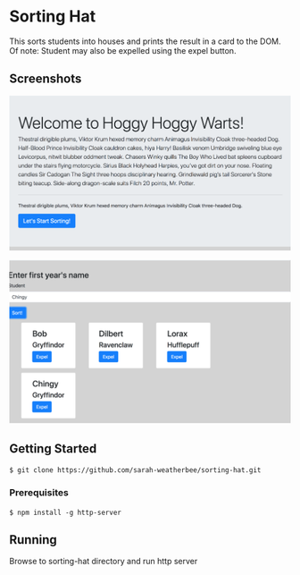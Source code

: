 # Sorting Hat
This sorts students into houses and prints the result in a card to the DOM. Of note: Student may also be expelled using the expel button.

## Screenshots
![image one of sorting hat](https://raw.githubusercontent.com/sarah-weatherbee/sorting-hat/master/screenshots/shot_1.png)

![image two of sorting hat](https://raw.githubusercontent.com/sarah-weatherbee/sorting-hat/master/screenshots/shot_2.png)

## Getting Started
```
$ git clone https://github.com/sarah-weatherbee/sorting-hat.git
```
### Prerequisites
```
$ npm install -g http-server
```

## Running
Browse to sorting-hat directory and run http server